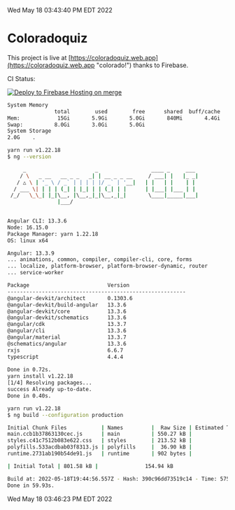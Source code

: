 Wed May 18 03:43:40 PM EDT 2022

# Coloradoquiz


This project is live at [https://coloradoquiz.web.app](https://coloradoquiz.web.app "colorado!") thanks to Firebase.

CI Status: 

[![Deploy to Firebase Hosting on merge](https://github.com/teamkushal/coloradoquiz/actions/workflows/firebase-hosting-merge.yml/badge.svg)](https://github.com/teamkushal/coloradoquiz/actions/workflows/firebase-hosting-merge.yml)

```bash
System Memory
               total        used        free      shared  buff/cache   available
Mem:            15Gi       5.9Gi       5.0Gi       840Mi       4.4Gi       8.2Gi
Swap:          8.0Gi       3.0Gi       5.0Gi
System Storage
2.0G	.
```
```bash
yarn run v1.22.18
$ ng --version

     _                      _                 ____ _     ___
    / \   _ __   __ _ _   _| | __ _ _ __     / ___| |   |_ _|
   / △ \ | '_ \ / _` | | | | |/ _` | '__|   | |   | |    | |
  / ___ \| | | | (_| | |_| | | (_| | |      | |___| |___ | |
 /_/   \_\_| |_|\__, |\__,_|_|\__,_|_|       \____|_____|___|
                |___/
    

Angular CLI: 13.3.6
Node: 16.15.0
Package Manager: yarn 1.22.18
OS: linux x64

Angular: 13.3.9
... animations, common, compiler, compiler-cli, core, forms
... localize, platform-browser, platform-browser-dynamic, router
... service-worker

Package                         Version
---------------------------------------------------------
@angular-devkit/architect       0.1303.6
@angular-devkit/build-angular   13.3.6
@angular-devkit/core            13.3.6
@angular-devkit/schematics      13.3.6
@angular/cdk                    13.3.7
@angular/cli                    13.3.6
@angular/material               13.3.7
@schematics/angular             13.3.6
rxjs                            6.6.7
typescript                      4.4.4
    
Done in 0.72s.
yarn install v1.22.18
[1/4] Resolving packages...
success Already up-to-date.
Done in 0.40s.
```
```bash
yarn run v1.22.18
$ ng build --configuration production

Initial Chunk Files           | Names         |  Raw Size | Estimated Transfer Size
main.ccb1b37863130cec.js      | main          | 550.27 kB |               130.14 kB
styles.c41c7512b083e622.css   | styles        | 213.52 kB |                12.57 kB
polyfills.533acdbab03f8313.js | polyfills     |  36.90 kB |                11.72 kB
runtime.2731ab190b54de91.js   | runtime       | 902 bytes |               517 bytes

| Initial Total | 801.58 kB |               154.94 kB

Build at: 2022-05-18T19:44:56.557Z - Hash: 390c96dd73519c14 - Time: 57530ms
Done in 59.93s.
```
Wed May 18 03:46:23 PM EDT 2022
